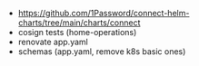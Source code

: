 - https://github.com/1Password/connect-helm-charts/tree/main/charts/connect
- cosign tests (home-operations)
- renovate app.yaml
- schemas (app.yaml, remove k8s basic ones)

